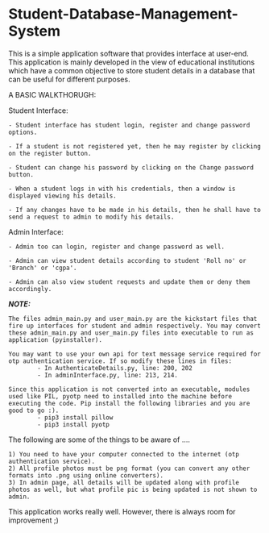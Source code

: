 # Student-Database-Management-System

This is a simple application software that provides interface at user-end. This application is mainly developed in the view of educational institutions which have a common objective to store student details in a database that can be useful for different purposes. 


A BASIC WALKTHORUGH:

Student Interface:

    - Student interface has student login, register and change password options.
    
    - If a student is not registered yet, then he may register by clicking on the register button.
    
    - Student can change his password by clicking on the Change password button.
    
    - When a student logs in with his credentials, then a window is displayed viewing his details.
    
    - If any changes have to be made in his details, then he shall have to send a request to admin to modify his details.

Admin Interface:

    - Admin too can login, register and change password as well.

    - Admin can view student details according to student 'Roll no' or 'Branch' or 'cgpa'.
    
    - Admin can also view student requests and update them or deny them accordingly.

***NOTE:***
     
    The files admin_main.py and user_main.py are the kickstart files that fire up interfaces for student and admin respectively. You may convert these admin_main.py and user_main.py files into executable to run as application (pyinstaller).

    You may want to use your own api for text message service required for otp authentication service. If so modify these lines in files:
            - In AuthenticateDetails.py, line: 200, 202
            - In adminInterface.py, line: 213, 214.

    Since this application is not converted into an executable, modules used like PIL, pyotp need to installed into the machine before executing the code. Pip install the following libraries and you are good to go :).
            - pip3 install pillow
            - pip3 install pyotp

The following are some of the things to be aware of ....

    1) You need to have your computer connected to the internet (otp authentication service).
    2) All profile photos must be png format (you can convert any other formats into .png using online converters).
    3) In admin page, all details will be updated along with profile photos as well, but what profile pic is being updated is not shown to admin.

This application works really well. However, there is always room for improvement ;)

